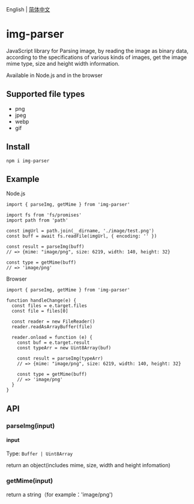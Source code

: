 English | [简体中文](./docs/README.zh.md)

# img-parser

JavaScript library for Parsing image, by reading the image as binary data, according to the specifications of various kinds of images, get the image mime type, size and height width information.

Available in Node.js and in the browser

## Supported file types

- png
- jpeg
- webp
- gif

## Install

```
npm i img-parser
```

## Example

Node.js

```
import { parseImg, getMime } from 'img-parser'

import fs from 'fs/promises'
import path from 'path'

const imgUrl = path.join(__dirname, './image/test.png')
const buff = await fs.readFile(imgUrl, { encoding: '' })

const result = parseImg(buff)
// => {mime: "image/png", size: 6219, width: 140, height: 32}

const type = getMime(buff)
// => 'image/png'

```

Browser

```
import { parseImg, getMime } from 'img-parser'

function handleChange(e) {
  const files = e.target.files
  const file = files[0]

  const reader = new FileReader()
  reader.readAsArrayBuffer(file)

  reader.onload = function (e) {
    const buf = e.target.result
    const typeArr = new Uint8Array(buf)

    const result = parseImg(typeArr)
    // => {mime: "image/png", size: 6219, width: 140, height: 32}

    const type = getMime(buff)
    // => 'image/png'
  }
}
```

## API

### parseImg(input)

#### input

Type: `Buffer | Uint8Array`

return an object(includes mime, size, width and height infomation)

### getMime(input)

return a string（for example：'image/png')
